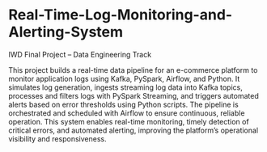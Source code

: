# Real-Time-Log-Monitoring-and-Alerting-System
IWD Final Project – Data Engineering Track

This project builds a real-time data pipeline for an e-commerce platform to monitor application logs using Kafka, PySpark, Airflow, and Python. It simulates log generation, ingests streaming log data into Kafka topics, processes and filters logs with PySpark Streaming, and triggers automated alerts based on error thresholds using Python scripts. The pipeline is orchestrated and scheduled with Airflow to ensure continuous, reliable operation. This system enables real-time monitoring, timely detection of critical errors, and automated alerting, improving the platform’s operational visibility and responsiveness.
